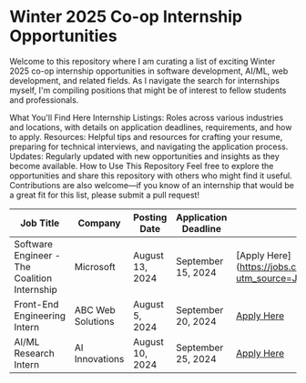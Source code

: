 # Winter 2025 Co-op Internship Opportunities
Welcome to this repository where I am curating a list of exciting Winter 2025 co-op internship opportunities in software development, AI/ML, web development, and related fields. As I navigate the search for internships myself, I'm compiling positions that might be of interest to fellow students and professionals.

What You'll Find Here
Internship Listings: Roles across various industries and locations, with details on application deadlines, requirements, and how to apply.
Resources: Helpful tips and resources for crafting your resume, preparing for technical interviews, and navigating the application process.
Updates: Regularly updated with new opportunities and insights as they become available.
How to Use This Repository
Feel free to explore the opportunities and share this repository with others who might find it useful. Contributions are also welcome—if you know of an internship that would be a great fit for this list, please submit a pull request!

| **Job Title**                                      | **Company**               | **Posting Date** | **Application Deadline** | **Application Link**                               |
|----------------------------------------------------|---------------------------|------------------|--------------------------|---------------------------------------------------|
| Software Engineer - The Coalition Internship                        | Microsoft                   | August 13, 2024   | September 15, 2024        | [Apply Here](https://jobs.careers.microsoft.com/global/en/share/1750384/?utm_source=Job Share&utm_campaign=Copy-job-share)           |
| Front-End Engineering Intern                       | ABC Web Solutions          | August 5, 2024   | September 20, 2024        | [Apply Here](https://example.com/apply)           |
| AI/ML Research Intern                              | AI Innovations             | August 10, 2024  | September 25, 2024        | [Apply Here](https://example.com/apply)           |


